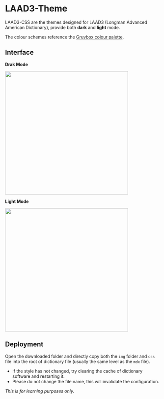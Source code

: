 # LAAD3-Theme

LAAD3-CSS are the themes designed for LAAD3 (Longman Advanced American Dictionary), provide both **dark** and **light** mode.

The colour schemes reference the [Gruvbox colour palette](https://github.com/morhetz/gruvbox.git).

## Interface

**Drak Mode**

<img src="https://raw.githubusercontent.com/spiteve/LAAD3-CSS/main/README/Darkmode.png" width="400px" />

<br/>

**Light Mode**

<img src="https://raw.githubusercontent.com/spiteve/LAAD3-CSS/main/README/Lightmode.png" width="400px" />

## Deployment

Open the downloaded folder and directly copy both the `img` folder and `css` file into the root of dictionary file (usually the same level as the `mdx` file).

- If the style has not changed, try clearing the cache of dictionary software and restarting it. 
- Please do not change the file name, this will invalidate the configuration.


*This is for learning purposes only.*
